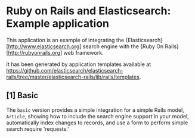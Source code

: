 # Ruby on Rails and Elasticsearch: Example application

This application is an example of integrating the {Elasticsearch}[http://www.elasticsearch.org]
search engine with the {Ruby On Rails}[http://rubyonrails.org] web framework.

It has been generated by application templates available at
https://github.com/elasticsearch/elasticsearch-rails/tree/master/elasticsearch-rails/lib/rails/templates.

## [1] Basic

The `basic` version provides a simple integration for a simple Rails model, `Article`, showing how
to include the search engine support in your model, automatically index changes to records,
and use a form to perform simple search require 'requests.'

